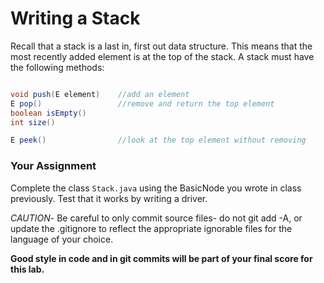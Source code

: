 # Writing a Stack

Recall that a stack is a last in, first out data structure. This means that the most recently added element is at the top of the stack. A stack must have the following methods:
```java

void push(E element)    //add an element
E pop()                 //remove and return the top element
boolean isEmpty()   
int size()

E peek()                //look at the top element without removing

```


### Your Assignment

Complete the class `Stack.java` using the BasicNode you wrote in class previously. Test that it works by writing a driver.

*CAUTION*- Be careful to only commit source files- do not git add -A, or update the .gitignore to reflect the appropriate ignorable files for the language of your choice.

**Good style in code and in git commits will be part of your final score for this lab.**
